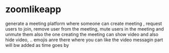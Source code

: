 # zoomlikeapp
generate a meeting platform where someone can create meeting , request users to join, remove user from the meeting, mute users in the meeting and unmute them
also the one creating the meeting can show video and also hide video, .. emojis anre there where you can like the video
messagin part will bw added as time goes by
